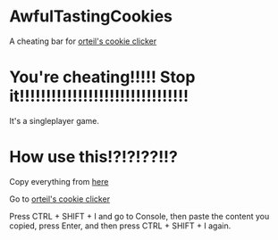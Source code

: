 # AwfulTastingCookies
A cheating bar for [orteil's cookie clicker](https://orteil.dashnet.org/cookieclicker/)
# You're cheating!!!!! Stop it!!!!!!!!!!!!!!!!!!!!!!!!!!!!!!!!
It's a singleplayer game.
# How use this!?!?!??!!?
Copy everything from [here](https://raw.githubusercontent.com/random-development-hub/AwfulTastingCookies/main/cheatbar.js)

Go to [orteil's cookie clicker](https://orteil.dashnet.org/cookieclicker/)

Press CTRL + SHIFT + I and go to Console, then paste the content you copied, press Enter, and then press CTRL + SHIFT + I again.
